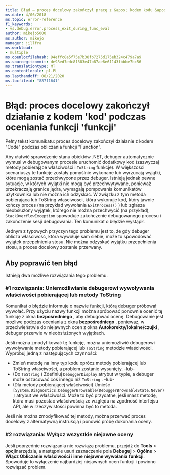 ```yaml
---
title: Błąd — proces docelowy zakończył pracę z &apos; kodem kodu &apos; podczas obliczania funkcji funkcji &apos; &apos; | Microsoft Docs
ms.date: 4/06/2018
ms.topic: error-reference
f1_keywords:
- vs.debug.error.process_exit_during_func_eval
author: mikejo5000
ms.author: mikejo
manager: jillfra
ms.workload:
- multiple
ms.openlocfilehash: 94effc8a5f75e7b38fb7275d175eb324c479a7a9
ms.sourcegitcommit: de98ed7edc81383e47b87ae6e61143fbbbe7bc56
ms.translationtype: MT
ms.contentlocale: pl-PL
ms.lasthandoff: 08/21/2020
ms.locfileid: "88711641"
---
```

# <a name="error-the-target-process-exited-with-code-39code39-while-evaluating-the-function-39function39"></a>Błąd: proces docelowy zakończył działanie z kodem &#39;kod&#39; podczas oceniania funkcji &#39;funkcji&#39;

Pełny tekst komunikatu: proces docelowy zakończył działanie z kodem "Code" podczas obliczania funkcji "Function".

Aby ułatwić sprawdzenie stanu obiektów .NET, debuger automatycznie wymusi w debugowanym procesie uruchomić dodatkowy kod (zazwyczaj metody pobierające właściwości i `ToString` funkcje). W większości scenariuszy te funkcje zostały pomyślnie wykonane lub wyrzucają wyjątki, które mogą zostać przechwycone przez debuger. Istnieją jednak pewne sytuacje, w których wyjątki nie mogą być przechwytywane, ponieważ przekraczają granice jądra, wymagają pompowania komunikatów użytkownika lub nie można ich odzyskać. W związku z tym metoda pobierająca lub ToString właściwości, która wykonuje kod, który jawnie kończy proces (na przykład wywołania `ExitProcess()` ) lub zgłasza nieobsłużony wyjątek, którego nie można przechwycić (na przykład), `StackOverflowException` spowoduje zakończenie debugowanego procesu i zakończenie sesji debugowania. Ten komunikat o błędzie wystąpił.

Jednym z typowych przyczyn tego problemu jest to, że gdy debuger oblicza właściwość, która wywołuje sam siebie, może to spowodować wyjątek przepełnienia stosu. Nie można odzyskać wyjątku przepełnienia stosu, a proces docelowy zostanie przerwany.

## <a name="to-correct-this-error"></a>Aby poprawić ten błąd

Istnieją dwa możliwe rozwiązania tego problemu.

### <a name="solution-1-prevent-the-debugger-from-calling-the-getter-property-or-tostring-method"></a>#1 rozwiązania: Uniemożliwianie debugerowi wywoływania właściwości pobierającej lub metody ToString 

Komunikat o błędzie informuje o nazwie funkcji, którą debuger próbował wywołać. Przy użyciu nazwy funkcji można spróbować ponownie ocenić tę funkcję z okna **bezpośredniego** , aby debugować ocenę. Debugowanie jest możliwe podczas oceniania z okna **bezpośredniego** , ponieważ, w przeciwieństwie do niejawnych ocen z okna **Autokorekty/lokalne/czujki** , debuger przerwie w nieobsłużonych wyjątkach.

Jeśli można zmodyfikować tę funkcję, można uniemożliwić debugerowi wywoływanie metody pobierającej lub `ToString` metodzie właściwości. Wypróbuj jedną z następujących czynności:

* Zmień metodę na inny typ kodu oprócz metody pobierającej lub ToString właściwości, a problem zostanie wysunięty.
    -lub-
* (Do `ToString` ) Zdefiniuj `DebuggerDisplay` atrybut w typie, a debuger może oszacować coś innego niż `ToString` .
    -lub-
* (Dla metody pobierającej właściwości) Umieść `[System.Diagnostics.DebuggerBrowsable(DebuggerBrowsableState.Never)]` atrybut we właściwości. Może to być przydatne, jeśli masz metodę, która musi pozostać właściwością ze względu na zgodność interfejsu API, ale w rzeczywistości powinna być to metoda.

Jeśli nie można zmodyfikować tej metody, można przerwać proces docelowy z alternatywną instrukcją i ponowić próbę dokonania oceny.

### <a name="solution-2-disable-all-implicit-evaluation"></a>#2 rozwiązania: Wyłącz wszystkie niejawne oceny

Jeśli poprzednie rozwiązania nie rozwiążą problemu, przejdź do **Tools**  >  **opcji**narzędzia, a następnie usuń zaznaczenie pola **Debuguj**  >  **Ogólne**  >  **Włącz Obliczanie właściwości i inne niejawne wywołania funkcji**. Spowoduje to wyłączenie najbardziej niejawnych ocen funkcji i powinno rozwiązać problem.
